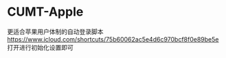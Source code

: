 # CUMT-Apple
更适合苹果用户体制的自动登录脚本
https://www.icloud.com/shortcuts/75b60062ac5e4d6c970bcf8f0e89be5e
打开进行初始化设置即可
